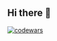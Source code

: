 ## Hi there 👋

[![codewars](https://www.codewars.com/users/username/badges/large)](https://www.codewars.com/users/triikas)
